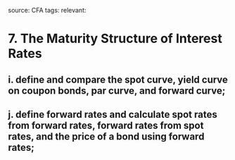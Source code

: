 source: CFA
tags: 
relevant: 

# 7. The Maturity Structure of Interest Rates

## i. define and compare the spot curve, yield curve on coupon bonds, par curve, and forward curve;
## j. define forward rates and calculate spot rates from forward rates, forward rates from spot rates, and the price of a bond using forward rates;

